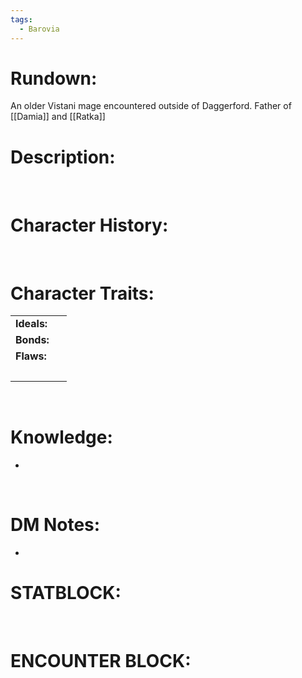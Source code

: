 ```yaml
---
tags:
  - Barovia
---
```

# **Rundown:**

An older Vistani mage encountered outside of Daggerford.
Father of [[Damia]] and [[Ratka]]

# **Description:**

 

# **Character History:**

 

# **Character Traits:** 

|             |     |
|-------------|-----|
| **Ideals:** |     |
| **Bonds:**  |     |
| **Flaws:**  |     |
|             |     |

 

# **Knowledge:**

-    

 

# **DM Notes:**

-    

# **STATBLOCK:**

 

# **ENCOUNTER BLOCK:**

 
